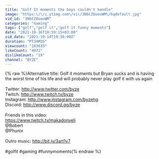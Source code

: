 ```yaml
---
title: "Golf It moments the boys couldn't handle"
image: "https:\/\/i.ytimg.com\/vi\/3N6CZ0oooWM\/hqdefault.jpg"
vid_id: "3N6CZ0oooWM"
categories: "Gaming"
tags: ["golf","golf it","golf it funny moments"]
date: "2021-10-16T18:59:15+03:00"
vid_date: "2021-10-14T19:30:00Z"
duration: "PT34M3S"
viewcount: "103635"
likeCount: "4972"
dislikeCount: "19"
channel: "BYZE"
---
```

{% raw %}Alternative title: Golf it moments but Bryan sucks and is having the worst time of his life and will probably never play golf it with us again<br /><br />Twitter: <a rel="nofollow" target="blank" href="http://www.twitter.com/byze">http://www.twitter.com/byze</a><br />Twitch: <a rel="nofollow" target="blank" href="http://www.twitch.tv/byze">http://www.twitch.tv/byze</a><br />Instagram: <a rel="nofollow" target="blank" href="http://www.instagram.com/byzehg">http://www.instagram.com/byzehg</a><br />Discord: <a rel="nofollow" target="blank" href="http://www.discord.gg/byze">http://www.discord.gg/byze</a><br /><br />Friends in this video:<br /><a rel="nofollow" target="blank" href="https://www.twitch.tv/makadonveli">https://www.twitch.tv/makadonveli</a><br />@Bobert <br />@Phunix <br /><br />Outro music: <a rel="nofollow" target="blank" href="http://bit.ly/3art1y7">http://bit.ly/3art1y7</a><br /><br />#golfit #gaming #funnymoments{% endraw %}
